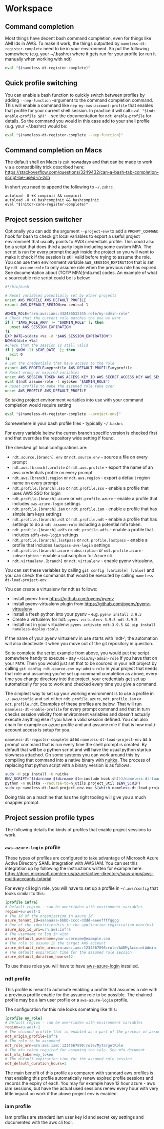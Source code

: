 # Workspace
## Command completion

Most things have decent bash command completion, even for things like AMI Ids in AWS. To make it work, the things
outputted by `nameless-dt-register-complete` need to be in your environment. So put the following somewhere
(e.g. your ~/.bashrc) where it gets run for your profile (or run it manually when working with ndt)

```bash
eval "$(nameless-dt-register-complete)"
```

## Quick profile switching

You can enable a bash function to quickly switch between profiles by adding `--nep-function` -argument to the
command completion command. This will enable a command like `nep my-aws-account-profile` that enables that
profile for your current shell session. In practice it will call `eval "$(ndt enable-profile $@)"` - see the
documentation for `ndt enable-profile` for details. So the command you would in this case add to your shell profile
(e.g. your ~/.bashrc) would be:

```bash
eval "$(nameless-dt-register-complete --nep-function)"
```

## Command completion on Macs

The default shell on Macs is `zsh` nowadays and that can be made to work via a compatibility trick described here:
https://stackoverflow.com/questions/3249432/can-a-bash-tab-completion-script-be-used-in-zsh

In short you need to append the following to `~/.zshrc`
```shell
autoload -U +X compinit && compinit
autoload -U +X bashcompinit && bashcompinit
eval "$(nitor-care-register-complete)"
```

## Project session switcher

Optionally you can add the argument `--project-env` to add a `PROMPT_COMMAND` hook for bash to check git
local variables to export a useful project environmnet that usually points to AWS credentials profile.
This could also be a script that does third a party login including some custom MFA. The script
is run for every prompt though inside the project so you will want to make it check if the session is still
valid before trying to assume the role. You can use then environment variable `AWS_SESSION_EXPIRATION` that
is set by `ndt assume-role` to only assume role when the previous role has expired. See documentation about
(TOTP MFA)[mfa.md] codes. An example of what a sourceable role script could be is below:

```bash
#!/bin/bash

# Reset variables potentially set by other projects
unset AWS_PROFILE AWS_DEFAULT_PROFILE
export AWS_DEFAULT_REGION=eu-central-1

ADMIN_ROLE="arn:aws:iam::432486532345:role/my-admin-role"
# Check that the current role matches the one we want
if [ "$AWS_ROLE_ARN" != "$ADMIN_ROLE" ]; then
  unset AWS_SESSION_EXPIRATION
fi
EXP_DATE=$(date +%s -d "$AWS_SESSION_EXPIRATION")
NOW=$(date +%s)
#Check that the session is still valid
if [ $NOW -lt $EXP_DATE  ]; then
  exit 0
fi
# Set the credentials that have access to the role
export AWS_PROFILE=myprofile AWS_DEFAULT_PROFILE=myprofile
# Reset wrong or expired variables
unset AWS_SESSION_TOKEN AWS_ACCESS_KEY_ID AWS_SECRET_ACCESS_KEY AWS_SESSION_EXPIRATION AWS_ROLE_ARN
eval $(ndt assume-role -t mytoken "$ADMIN_ROLE")
# Reset profile to make the assumed role take over
unset AWS_PROFILE AWS_DEFAULT_PROFILE
```

So taking project environment variables into use with your command completion would require setting

```bash
eval "$(nameless-dt-register-complete --project-env)"
```

Somewehere in your bash profile files - typically `~/.bashrc`

For every variable below the curren branch specific version is checked first and that overrides
the repository wide setting if found.

The checked git local configurations are:
* `ndt.source.[branch].env` or `ndt.source.env` - source a file on every prompt
* `ndt.aws.[branch].profile` or `ndt.aws.profile` - export the name of an aws credentials profile on every prompt
* `ndt.aws.[branch].region` or `ndt.aws.region` - export a default region name on every prompt
* `ndt.profile.[branch].sso` or `ndt.profile.sso` - enable a profile that uses AWS SSO for login
* `ndt.profile.[branch].azure` or `ndt.profile.azure` - enable a profile that includes `aws-azure-login` settings
* `ndt.profile.[branch].iam` or `ndt.profile.iam` - enable a profile that has simple iam keys settings
* `ndt.profile.[branch].ndt` or `ndt.profile.ndt` - enable a profile that has settings to do a `ndt assume-role` including a potential mfa token.
* `ndt.profile.[branch].adfs` or `ndt.profile.adfs` - enable a profile that includes `adfs-aws-login` settings
* `ndt.profile.[branch].lastpass` or `ndt.profile.lastpass` - enable a profile that includes `lastpass-aws-login` settings
* `ndt.profile.[branch].azure-subscription`  or `ndt.profile.azure-subscription` - enable a subscription for Azure cli
* `ndt.virtualenv.[branch]` or `ndt.virtualenv` - enable pyenv virtualenv.

You can set these variables by calling `git config [variable] [value]` and you can check the commands
that would be executed by calling `nameless-dt-load-project-env`

You can create a virtualenv for ndt as follows:
* Install pyenv from https://github.com/pyenv/pyenv
* Install pyenv-virtualenv plugin from https://github.com/pyenv/pyenv-virtualenv
* Install a fresh python into your pyenv - e.g. `pyenv install 3.9.5`
* Create a virtualenv for ndt: `pyenv virtualenv 3.9.5 ndt-3.9.5`
* Install ndt in your virtualenv: `pyenv activate ndt-3.9.5 && pip install nameless-deploy-tools`

If the name of your pyenv virtualenv in use starts with 'ndt-', the automation will also deactivate
it when you move out of the git repository in question.

So to complete the script example from above, you would put the script somewhere handy to execute -
say `~/bin/my-admin-role` if you have that on your `PATH`. Then you would just set that to be
sourced in your ndt project by calling `git config ndt.source.env my-admin-role` in your project
that needs that role and assuming you've set up command completion as above, every time you
change directory into the project, your credentials get set up automatically for you to work and
checked every time you give a command.

The simplest way to set up your working environment is to use a profile in `~/.aws/config` and
set either `ndt.profile.azure`, `ndt.profile.iam` or `ndt.profile.ndt`. Examples of these
profiles are below. That will run `nameless-dt-enable-profile` for every prompt command and that in
turn checks session validity from environment variables and doesn't actually execute anything
else if you have a valid session defined. You can also chain for example an azure profile and
and assume role if that is how multi-account access is setup for you.

`nameless-dt-register-complete` uses `nameless-dt-load-project-env` as a prompt command that is run
every time the shell prompt is created. By default that will be a python script and will have
the usual python startup slowness attached. On some systems you can work around this by compiling
that command into a native binary with [nuitka](http://nuitka.net/). The process of replacing
that python script with a binary version is as follows: 

```bash
sudo -H pip install -U nuitka
ENV_SCRIPT="$(dirname $(dirname $(n-include hook.sh)))/nameless-dt-load-project-env.py"
python -m nuitka --recurse-to=n_utils.project_util $ENV_SCRIPT
sudo cp nameless-dt-load-project-env.exe $(which nameless-dt-load-project-env)
```

Doing this on a machine that has the right tooling will give you a much snappier prompt.

## Project session profile types

The following details the kinds of profiles that enable project sessions to work.

### `aws-azure-login` profile

These types of profiles are configured to take advantage of Microsoft Azure Active Directory
SAML integration with AWS IAM. You can set this integration up by following the instructions
written for example here: https://docs.microsoft.com/en-us/azure/active-directory/saas-apps/aws-multi-accounts-tutorial

For every cli login role, you will have to set up a profile in `~/.aws/config` that looks similar
to this:

```ini
[profile infra]
# Default region - can be overridden with environment variables
region=eu-west-1
# The id of the organization in azure id
azure_tenant_id=aaaaaaaa-bbbb-cccc-dddd-eeeeffffgggg
# One of the identifierUris in the application registration manifest
azure_app_id_uri=urn:aws:infra
# The username to log in with
azure_default_username=your.username@example.com
# The role to assume in the target AWS account
azure_default_role_arn=arn:aws:iam::1234567890:role/AADMyAccountAdmin
# The default expiration time for the assumed role session
azure_default_duration_hours=12
```

To use these roles you will have to have [aws-azure-login](https://www.npmjs.com/package/aws-azure-login)
installed.

### ndt profile

This profile is meant to automate enabling a profile that assumes a role
with a previous profile enable for the assume role to be possible. The chained
profile may be a iam user profile or a `aws-azure-login` profile.

The configuration for this role looks something like this:

```ini
[profile my_role]
# Default region - can be overridden with environment variables
region=eu-west-1
# The chained profile that is enabled as a part of the process of assuming this role
ndt_origin_profile=infra
# The role to be assumend
ndt_role_arn=arn:aws:iam::1234567890:role/MyTargetRole
# The mfa token required for assuming the role. See mfa document
ndt_mfa_token=my_token
# The default expiration time for the assumed role session
ndt_default_duration_hours=1
```

The main benefit of this profile as compared with standard aws profiles is that
enabling this profile automatically renew expired profile sessions and records
the expiry of each. You may for example have 12 hour azure - aws iam sessions, but
have the actual used sessions renew every hour with very little impact on work if
the above project env is enabled.

### iam profile

Iam profiles are standard iam user key id and secret key settings and documented
with the aws cli tool.
